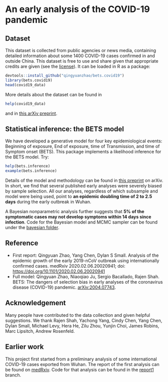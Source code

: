 # An early analysis of the COVID-19 pandemic

## Dataset

This dataset is collected from public agencies or news media, containing detailed information about some 1400 COVID-19 cases confirmed in and outside China. This dataset is free to use and share given that appropriate credits are given (see the [license](./LICENSE.md)). It can be loaded in R as a package:
```r
devtools::install_github("qingyuanzhao/bets.covid19")
library(bets.covid19)
head(covid19_data)
```
More details about the dataset can be found in
```r
help(covid19_data)
```
and in [this arXiv preprint](https://arxiv.org/abs/2004.07743).

## Statistical inference: the BETS model

We have developed a generative model for four key epidemiological events: Beginning of exposure, End of exposure, time of Transmission, and time of Symptom onset (BETS). This package implements a likelihood inference for the BETS model. Try:
```r
help(bets.inference)
example(bets.inference)
```
Details of the model and methodology can be found in [this
preprint](https://arxiv.org/abs/2004.07743) on arXiv. In short, we
find that several published early analyses were severely biased by
sample selection. All our analyses, regardless of which subsample and
model were being used, point to **an epidemic doubling time of 2 to
2.5 days** during the early outbreak in Wuhan.

A Bayesian
nonparametric analysis further suggests that **5% of the symptomatic
cases may not develop symptoms within 14 days since infection**. Code
for the Bayesian model and MCMC sampler can be found under the
[bayesian
folder](https://github.com/qingyuanzhao/bets.covid19/tree/master/bayesian).

## Reference

- First report: Qingyuan Zhao, Yang Chen, Dylan S Small. Analysis of the epidemic growth of the early 2019-nCoV outbreak using internationally confirmed cases. medRxiv 2020.02.06.20020941; doi: https://doi.org/10.1101/2020.02.06.20020941
- Full model: Qingyuan Zhao, Niaoqiao Ju, Sergio Bacallado, Rajen Shah. BETS: The dangers of selection bias in early analyses of the coronavirus disease (COVID-19) pandemic. [arXiv:2004.07743](https://arxiv.org/abs/2004.07743).

## Acknowledgement

Many people have contributed to the data collection and given helpful suggestions. We thank Rajen Shah, Yachong Yang, Cindy Chen, Yang Chen, Dylan Small, Michael Levy, Hera He, Zilu Zhou, Yunjin Choi, James Robins, Marc Lipsitch, Andrew Rosenfeld.

## Earlier work

This project first started from a preliminary analysis of some
international COVID-19 cases exported from Wuhan. The report of the
first analysis can be found on
[medRxiv](https://www.medrxiv.org/content/10.1101/2020.02.06.20020941v1). Code
for that analysis can be found in the [report1](https://github.com/qingyuanzhao/2019-nCov-Data/tree/report1) branch.
